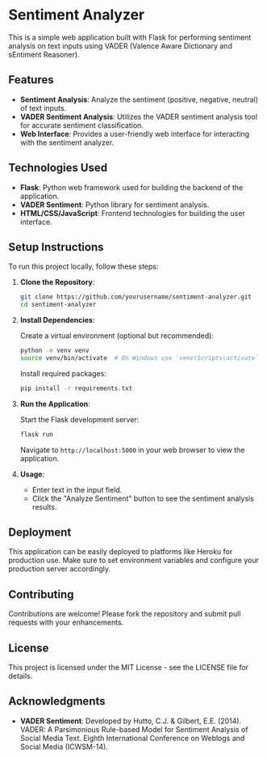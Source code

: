 # Sentiment Analyzer 

This is a simple web application built with Flask for performing sentiment analysis on text inputs using VADER (Valence Aware Dictionary and sEntiment Reasoner).

## Features

- **Sentiment Analysis**: Analyze the sentiment (positive, negative, neutral) of text inputs.
- **VADER Sentiment Analysis**: Utilizes the VADER sentiment analysis tool for accurate sentiment classification.
- **Web Interface**: Provides a user-friendly web interface for interacting with the sentiment analyzer.

## Technologies Used

- **Flask**: Python web framework used for building the backend of the application.
- **VADER Sentiment**: Python library for sentiment analysis.
- **HTML/CSS/JavaScript**: Frontend technologies for building the user interface.

## Setup Instructions

To run this project locally, follow these steps:

1. **Clone the Repository**:

   ```bash
   git clone https://github.com/yourusername/sentiment-analyzer.git
   cd sentiment-analyzer
   ```

2. **Install Dependencies**:

   Create a virtual environment (optional but recommended):

   ```bash
   python -m venv venv
   source venv/bin/activate  # On Windows use `venv\Scripts\activate`
   ```

   Install required packages:

   ```bash
   pip install -r requirements.txt
   ```

3. **Run the Application**:

   Start the Flask development server:

   ```bash
   flask run
   ```

   Navigate to `http://localhost:5000` in your web browser to view the application.

4. **Usage**:

   - Enter text in the input field.
   - Click the "Analyze Sentiment" button to see the sentiment analysis results.

## Deployment

This application can be easily deployed to platforms like Heroku for production use. Make sure to set environment variables and configure your production server accordingly.

## Contributing

Contributions are welcome! Please fork the repository and submit pull requests with your enhancements.

## License

This project is licensed under the MIT License - see the LICENSE file for details.

## Acknowledgments

- **VADER Sentiment**: Developed by Hutto, C.J. & Gilbert, E.E. (2014). VADER: A Parsimonious Rule-based Model for Sentiment Analysis of Social Media Text. Eighth International Conference on Weblogs and Social Media (ICWSM-14).
